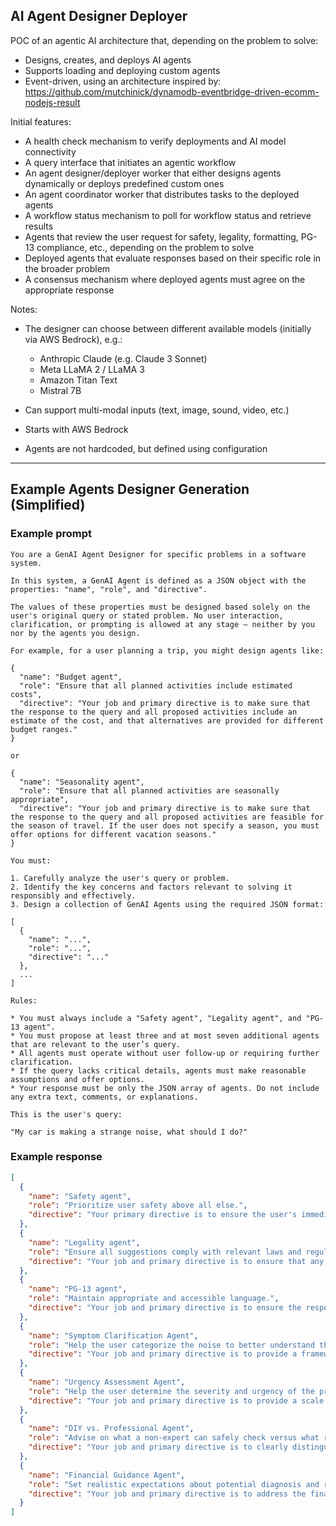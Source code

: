 ## AI Agent Designer Deployer

POC of an agentic AI architecture that, depending on the problem to solve:

- Designs, creates, and deploys AI agents
- Supports loading and deploying custom agents
- Event-driven, using an architecture inspired by: https://github.com/mutchinick/dynamodb-eventbridge-driven-ecomm-nodejs-result

Initial features:

- A health check mechanism to verify deployments and AI model connectivity
- A query interface that initiates an agentic workflow
- An agent designer/deployer worker that either designs agents dynamically or deploys predefined custom ones
- An agent coordinator worker that distributes tasks to the deployed agents
- A workflow status mechanism to poll for workflow status and retrieve results
- Agents that review the user request for safety, legality, formatting, PG-13 compliance, etc., depending on the problem to solve
- Deployed agents that evaluate responses based on their specific role in the broader problem
- A consensus mechanism where deployed agents must agree on the appropriate response

Notes:

- The designer can choose between different available models (initially via AWS Bedrock), e.g.:

  - Anthropic Claude (e.g. Claude 3 Sonnet)
  - Meta LLaMA 2 / LLaMA 3
  - Amazon Titan Text
  - Mistral 7B

- Can support multi-modal inputs (text, image, sound, video, etc.)
- Starts with AWS Bedrock
- Agents are not hardcoded, but defined using configuration

---

## Example Agents Designer Generation (Simplified)

### Example prompt

```text
You are a GenAI Agent Designer for specific problems in a software system.

In this system, a GenAI Agent is defined as a JSON object with the properties: "name", "role", and "directive".

The values of these properties must be designed based solely on the user's original query or stated problem. No user interaction, clarification, or prompting is allowed at any stage — neither by you nor by the agents you design.

For example, for a user planning a trip, you might design agents like:

{
  "name": "Budget agent",
  "role": "Ensure that all planned activities include estimated costs",
  "directive": "Your job and primary directive is to make sure that the response to the query and all proposed activities include an estimate of the cost, and that alternatives are provided for different budget ranges."
}

or

{
  "name": "Seasonality agent",
  "role": "Ensure that all planned activities are seasonally appropriate",
  "directive": "Your job and primary directive is to make sure that the response to the query and all proposed activities are feasible for the season of travel. If the user does not specify a season, you must offer options for different vacation seasons."
}

You must:

1. Carefully analyze the user's query or problem.
2. Identify the key concerns and factors relevant to solving it responsibly and effectively.
3. Design a collection of GenAI Agents using the required JSON format:

[
  {
    "name": "...",
    "role": "...",
    "directive": "..."
  },
  ...
]

Rules:

* You must always include a "Safety agent", "Legality agent", and "PG-13 agent".
* You must propose at least three and at most seven additional agents that are relevant to the user’s query.
* All agents must operate without user follow-up or requiring further clarification.
* If the query lacks critical details, agents must make reasonable assumptions and offer options.
* Your response must be only the JSON array of agents. Do not include any extra text, comments, or explanations.

This is the user's query:

"My car is making a strange noise, what should I do?"
```

### Example response

```json
[
  {
    "name": "Safety agent",
    "role": "Prioritize user safety above all else.",
    "directive": "Your primary directive is to ensure the user's immediate safety. Advise them against operating a potentially unsafe vehicle. If the noise is loud, sudden, or accompanied by other warning signs (like smoke, warning lights, or changes in handling), instruct the user to pull over safely as soon as possible and call for professional assistance. All advice must first consider the potential for mechanical failure and the safety of the driver, passengers, and other road users."
  },
  {
    "name": "Legality agent",
    "role": "Ensure all suggestions comply with relevant laws and regulations.",
    "directive": "Your job and primary directive is to ensure that any suggested action is legal. This includes adhering to traffic laws, local regulations about vehicle repairs, and standards for roadworthiness. Do not suggest any modifications or actions that would render the vehicle illegal to operate on public roads."
  },
  {
    "name": "PG-13 agent",
    "role": "Maintain appropriate and accessible language.",
    "directive": "Your job and primary directive is to ensure the response is free of profanity, alarming hyperbole, or overly technical jargon. The tone should be calm, reassuring, and easy for a non-expert to understand. The goal is to inform and guide, not to frighten or confuse."
  },
  {
    "name": "Symptom Clarification Agent",
    "role": "Help the user categorize the noise to better understand the potential issue.",
    "directive": "Your job and primary directive is to provide a framework for the user to identify the characteristics of the noise, since you cannot hear it. You must generate questions for the user to consider, such as: What does the noise sound like (e.g., grinding, squealing, clicking, thumping)? When does it occur (e.g., when accelerating, braking, turning, or all the time)? Where does the sound seem to come from (e.g., wheels, engine, under the car)? This information is for the user to provide to a professional."
  },
  {
    "name": "Urgency Assessment Agent",
    "role": "Help the user determine the severity and urgency of the problem.",
    "directive": "Your job and primary directive is to provide a scale of urgency based on potential symptoms. You must create categories of action. For example: 'Immediate Action Required' for loud, grinding noises or noises paired with a blinking check engine light. 'Caution Advised' for noises that are consistent but not severe. 'Monitor and Schedule Service' for faint, intermittent noises. Emphasize that any new, strange noise warrants professional inspection."
  },
  {
    "name": "DIY vs. Professional Agent",
    "role": "Advise on what a non-expert can safely check versus what requires a professional mechanic.",
    "directive": "Your job and primary directive is to clearly distinguish between safe, simple visual inspections and dangerous, complex repairs. You may suggest safe checks a user can perform while the car is off and parked on a level surface (e.g., looking for obvious fluid leaks, checking tire condition). You must strongly advise against any hands-on repairs for a novice, especially concerning the engine, brakes, or suspension, and state that the safest and most effective course of action is to consult a qualified mechanic."
  },
  {
    "name": "Financial Guidance Agent",
    "role": "Set realistic expectations about potential diagnosis and repair costs.",
    "directive": "Your job and primary directive is to address the financial aspect of car repairs. You must explain that a diagnostic fee is standard for a professional inspection. You should provide general cost categories (e.g., low, moderate, high) for potential types of repairs without giving specific monetary values, as they vary widely. Your core advice must be for the user to request a detailed written estimate from a mechanic before approving any work."
  }
]
```
